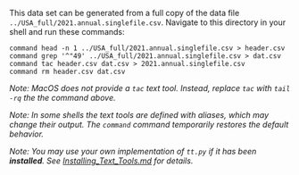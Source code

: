This data set can be generated from a full copy of the data file `../USA_full/2021.annual.singlefile.csv`.  Navigate to this directory in your shell and run these commands:

    command head -n 1 ../USA_full/2021.annual.singlefile.csv > header.csv
    command grep '^"49' ../USA_full/2021.annual.singlefile.csv > dat.csv
    command tac header.csv dat.csv > 2021.annual.singlefile.csv
    command rm header.csv dat.csv

*Note: MacOS does not provide a `tac` text tool.  Instead, replace `tac` with `tail -rq` the the command above.*

*Note: In some shells the text tools are defined with _aliases_, which may change their output.  The `command` command temporarily restores the default behavior.*

*Note: You may use your own implementation of `tt.py` if it has been **installed**. See [Installing_Text_Tools.md](../../instructions/Installing_Text_Tools.md) for details.*
